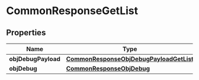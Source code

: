 
# CommonResponseGetList

## Properties
Name | Type | Description | Notes
------------ | ------------- | ------------- | -------------
**objDebugPayload** | [**CommonResponseObjDebugPayloadGetList**](CommonResponseObjDebugPayloadGetList.md) |  | 
**objDebug** | [**CommonResponseObjDebug**](CommonResponseObjDebug.md) |  |  [optional]




